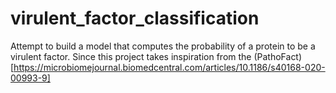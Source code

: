 # virulent_factor_classification
Attempt to build a model that computes the probability of a protein to be a virulent factor.
Since this project takes inspiration from the (PathoFact)[https://microbiomejournal.biomedcentral.com/articles/10.1186/s40168-020-00993-9] 
